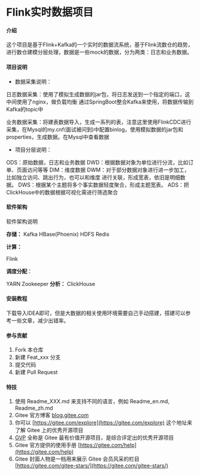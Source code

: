 # Flink实时数据项目

#### 介绍
这个项目是基于Flink+Kafka的一个实时的数据流系统，基于Flink流数仓的趋势，进行数仓建模分层处理，数据是一些mock的数据，分为两类：日志和业务数据。

#### 项目说明

- 数据采集说明：

日志数据采集：使用了模拟生成数据的jar包，将日志发送到一个指定的端口，这中间使用了nginx，做负载均衡
通过SpringBoot整合Kafka来使用，将数据传输到Kafka的topic中

业务数据采集：将建表数据导入，生成一系列的表，注意这里使用FlinkCDC进行采集，在Mysql的my.cnf(面试被问到)中配置binlog，使用模拟数据的jar包和properties，生成数据。在Mysql中查看数据

- 项目分层说明：

ODS：原始数据，日志和业务数据 
DWD：根据数据对象为单位进行分流，比如订单、页面访问等等 
DIM：维度数据 
DWM：对于部分数据对象进行进一步加工，比如独立访问、跳出行为，也可以和维度 进行关联，形成宽表，依旧是明细数据。
DWS：根据某个主题将多个事实数据轻度聚合，形成主题宽表。 
ADS：把ClickHouse中的数据根据可视化需进行筛选聚合

#### 软件架构
软件架构说明

**存储：**
Kafka
HBase(Phoenix)
HDFS
Redis

**计算：**

Flink

**调度分配**：

YARN
Zookeeper
**分析：**
ClickHouse

#### 安装教程
下载导入IDEA即可，但是大数据的相关使用环境需要自己手动搭建，搭建可以参考一些文章，减少出错率。

#### 参与贡献

1.  Fork 本仓库
2.  新建 Feat_xxx 分支
3.  提交代码
4.  新建 Pull Request


#### 特技

1.  使用 Readme\_XXX.md 来支持不同的语言，例如 Readme\_en.md, Readme\_zh.md
2.  Gitee 官方博客 [blog.gitee.com](https://blog.gitee.com)
3.  你可以 [https://gitee.com/explore](https://gitee.com/explore) 这个地址来了解 Gitee 上的优秀开源项目
4.  [GVP](https://gitee.com/gvp) 全称是 Gitee 最有价值开源项目，是综合评定出的优秀开源项目
5.  Gitee 官方提供的使用手册 [https://gitee.com/help](https://gitee.com/help)
6.  Gitee 封面人物是一档用来展示 Gitee 会员风采的栏目 [https://gitee.com/gitee-stars/](https://gitee.com/gitee-stars/)
